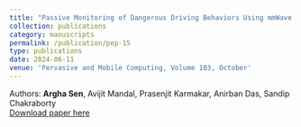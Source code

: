 ```yaml
---
title: "Passive Monitoring of Dangerous Driving Behaviors Using mmWave Radar"
collection: publications
category: manuscripts
permalink: /publication/pep-15
type: publications
date: 2024-06-11
venue: 'Pervasive and Mobile Computing, Volume 103, October'
---
```


Authors: <b>Argha Sen</b>, Avijit Mandal, Prasenjit Karmakar, Anirban Das, Sandip Chakraborty <br>
[Download paper here](/files/pmc.pdf)

